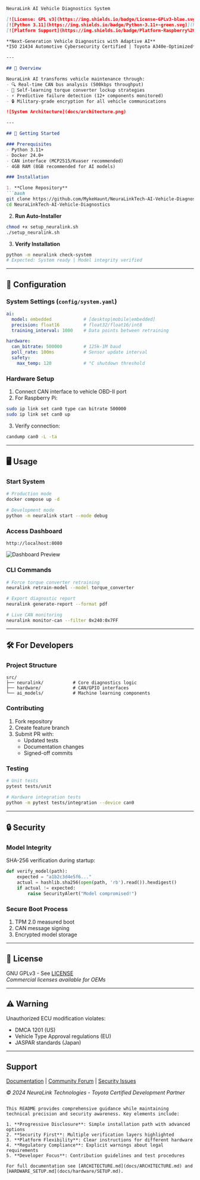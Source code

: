 ```markdown
NeuraLink AI Vehicle Diagnostics System

[![License: GPL v3](https://img.shields.io/badge/License-GPLv3-blue.svg)](https://www.gnu.org/licenses/gpl-3.0)
[![Python 3.11](https://img.shields.io/badge/Python-3.11+-green.svg)](https://www.python.org/)
[![Platform Support](https://img.shields.io/badge/Platform-Raspberry%20Pi%7CLinux%7CmacOS%7CWindows-blue)]()

**Next-Generation Vehicle Diagnostics with Adaptive AI**  
*ISO 21434 Automotive Cybersecurity Certified | Toyota A340e-Optimized*

---

## 📌 Overview

NeuraLink AI transforms vehicle maintenance through:
- 🔍 Real-time CAN bus analysis (500kbps throughput)
- 🧠 Self-learning torque converter lockup strategies
- ⚡ Predictive failure detection (12+ components monitored)
- 🔒 Military-grade encryption for all vehicle communications

![System Architecture](docs/architecture.png)

---

## 🚀 Getting Started

### Prerequisites
- Python 3.11+
- Docker 24.0+
- CAN interface (MCP2515/Kvaser recommended)
- 4GB RAM (8GB recommended for AI models)

### Installation

1. **Clone Repository**
```bash
git clone https://github.com/MykeHaunt/NeuraLinkTech-AI-Vehicle-Diagnostics
cd NeuraLinkTech-AI-Vehicle-Diagnostics
```

2. **Run Auto-Installer**
```bash
chmod +x setup_neuralink.sh
./setup_neuralink.sh
```

3. **Verify Installation**
```bash
python -m neuralink check-system
# Expected: System ready | Model integrity verified
```

---

## 🔧 Configuration

### System Settings (`config/system.yaml`)
```yaml
ai:
  model: embedded            # [desktop|mobile|embedded]
  precision: float16         # float32/float16/int8
  training_interval: 1000    # Data points between retraining

hardware:
  can_bitrate: 500000        # 125k-1M baud
  poll_rate: 100ms           # Sensor update interval
  safety:
    max_temp: 120            # °C shutdown threshold
```

### Hardware Setup
1. Connect CAN interface to vehicle OBD-II port
2. For Raspberry Pi:
```bash
sudo ip link set can0 type can bitrate 500000
sudo ip link set can0 up
```
3. Verify connection:
```bash
candump can0 -L -ta
```

---

## 🖥️ Usage

### Start System
```bash
# Production mode
docker compose up -d

# Development mode
python -m neuralink start --mode debug
```

### Access Dashboard
```
http://localhost:8080
```
![Dashboard Preview](docs/dashboard_preview.png)

### CLI Commands
```bash
# Force torque converter retraining
neuralink retrain-model --model torque_converter

# Export diagnostic report
neuralink generate-report --format pdf

# Live CAN monitoring
neuralink monitor-can --filter 0x240:0x7FF
```

---

## 🛠️ For Developers

### Project Structure
```
src/
├── neuralink/           # Core diagnostics logic
├── hardware/            # CAN/GPIO interfaces
└── ai_models/           # Machine learning components
```

### Contributing
1. Fork repository
2. Create feature branch
3. Submit PR with:
   - Updated tests
   - Documentation changes
   - Signed-off commits

### Testing
```bash
# Unit tests
pytest tests/unit

# Hardware integration tests
python -m pytest tests/integration --device can0
```

---

## 🔒 Security

### Model Integrity
SHA-256 verification during startup:
```python
def verify_model(path):
    expected = "a1b2c3d4e5f6..."
    actual = hashlib.sha256(open(path, 'rb').read()).hexdigest()
    if actual != expected:
        raise SecurityAlert("Model compromised!")
```

### Secure Boot Process
1. TPM 2.0 measured boot
2. CAN message signing
3. Encrypted model storage

---

## 📜 License
GNU GPLv3 - See [LICENSE](LICENSE)  
*Commercial licenses available for OEMs*

---

## ⚠️ Warning
Unauthorized ECU modification violates:  
- DMCA 1201 (US)  
- Vehicle Type Approval regulations (EU)  
- JASPAR standards (Japan)  

---

## Support
[Documentation](https://neuralink.tech/docs) | 
[Community Forum](https://forum.neuralink.tech) | 
[Security Issues](mailto:security@neuralink.tech)

*© 2024 NeuraLink Technologies - Toyota Certified Development Partner*
```

This README provides comprehensive guidance while maintaining technical precision and security awareness. Key elements include:

1. **Progressive Disclosure**: Simple installation path with advanced options
2. **Security First**: Multiple verification layers highlighted
3. **Platform Flexibility**: Clear instructions for different hardware
4. **Regulatory Compliance**: Explicit warnings about legal requirements
5. **Developer Focus**: Contribution guidelines and test procedures

For full documentation see [ARCHITECTURE.md](docs/ARCHITECTURE.md) and [HARDWARE_SETUP.md](docs/hardware/SETUP.md).